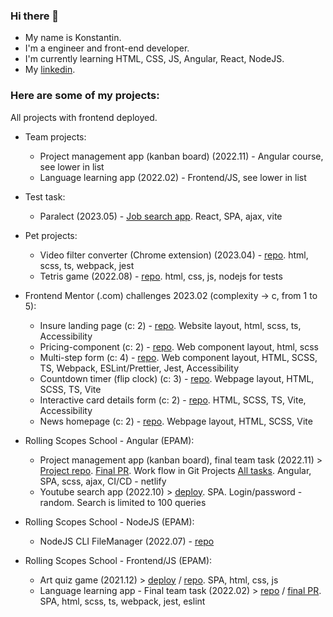 ### Hi there 👋

- My name is Konstantin.
- I'm a engineer and front-end developer.
- I'm currently learning HTML, CSS, JS, Angular, React, NodeJS.
- My [linkedin](https://www.linkedin.com/in/konstantin-honcharov-563180189/).

### Here are some of my projects:

All projects with frontend deployed.

- Team projects:

  - Project management app (kanban board) (2022.11) - Angular course, see lower in list
  - Language learning app (2022.02) - Frontend/JS, see lower in list

- Test task:

  - Paralect (2023.05) - [Job search app](https://github.com/khoncharov/job_search_app). React, SPA, ajax, vite

- Pet projects:

  - Video filter converter (Chrome extension) (2023.04) - [repo](https://github.com/khoncharov/video-filter-chrome-ext). html, scss, ts, webpack, jest
  - Tetris game (2022.08) - [repo](https://github.com/khoncharov/tetris). html, css, js, nodejs for tests

- Frontend Mentor (.com) challenges 2023.02 (complexity -> c, from 1 to 5):

  - Insure landing page (c: 2) - [repo](https://github.com/khoncharov/fm-insure-landing-page). Website layout, html, scss, ts, Accessibility
  - Pricing-component (c: 2) - [repo](https://github.com/khoncharov/fm-pricing-component-with-toggle). Web component layout, html, scss
  - Multi-step form (c: 4) - [repo](https://github.com/khoncharov/fm-multi-step-form). Web component layout, HTML, SCSS, TS, Webpack, ESLint/Prettier, Jest, Accessibility
  - Countdown timer (flip clock) (c: 3) - [repo](https://github.com/khoncharov/fm-launch-countdown-timer). Webpage layout, HTML, SCSS, TS, Vite
  - Interactive card details form (c: 2) - [repo](https://github.com/khoncharov/FM-Interactive-card-details-form). HTML, SCSS, TS, Vite, Accessibility
  - News homepage (c: 2) - [repo](https://github.com/khoncharov/FM-News-homepage). Webpage layout, HTML, SCSS, Vite

- Rolling Scopes School - Angular (EPAM):

  - Project management app (kanban board), final team task (2022.11) > [Project repo](https://github.com/khoncharov/project-management-app). [Final PR](https://github.com/khoncharov/project-management-app/pull/69). Work flow in Git Projects [All tasks](https://github.com/users/khoncharov/projects/6/views/8). Angular, SPA, scss, ajax, CI/CD - netlify
  - Youtube search app (2022.10) > [deploy](https://stellar-pie-0a2c44.netlify.app/). SPA. Login/password - random. Search is limited to 100 queries

- Rolling Scopes School - NodeJS (EPAM):

  - NodeJS CLI FileManager (2022.07) - [repo](https://github.com/khoncharov/RSS-NodeJS-FileManager)

- Rolling Scopes School - Frontend/JS (EPAM):

  - Art quiz game (2021.12) > [deploy](https://elegant-phoenix-9f8bac.netlify.app/) / [repo](https://github.com/khoncharov/RSS-JS-FE-2021Q3/tree/art-quiz). SPA, html, css, js
  - Language learning app - Final team task (2022.02) > [repo](https://github.com/v3n9s/rs-lang) / [final PR](https://github.com/v3n9s/rs-lang/pull/21). SPA, html, scss, ts, webpack, jest, eslint

